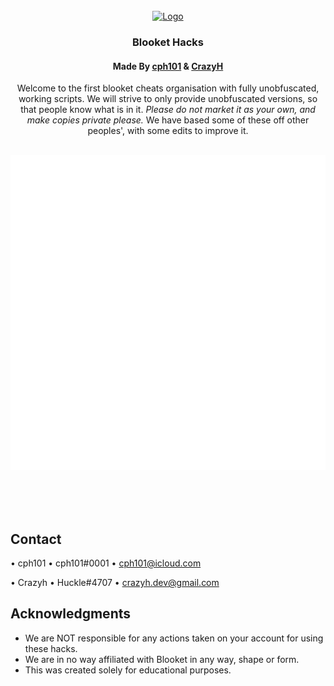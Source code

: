 <!-- PROJECT LOGO -->
<br />
<div align="center">
  <a href="https://github.com/Blooket-Cheats">
	 <img src="https://github.com/Blooket-Cheats/Blooket-Hacks/blob/main/images/animated_icon.gif?raw=true" alt="Logo" width="200" height="200" />
  </a>

<h3 align="center">Blooket Hacks</h3>
<h4 align="center">Made By <a href="https://github.com/cph101/">cph101</a> & <a href="https://github.com/crazyh2/">CrazyH</a></h4>

  <p align="center">
   Welcome to the first blooket cheats organisation with fully unobfuscated, working scripts.
   We will strive to only provide unobfuscated versions, so that people know what is in it.
   <i>Please do not market it as your own, and make copies private please.</i>
   We have based some of these off other peoples', with some edits to improve it.
    <br />
	  <br>
	  <div align="center">
		  <a href="https://github.com/Blooket-Cheats/Blooket-Hacks/"><img src="button1.svg"></a>
</div>
    <br>
  </p>
</div>
<br /><br />

<!-- CONTACT -->
## Contact

•  cph101 • cph101\#<span>&#x30;&#x30;&#x30;</span>1 • cph101@icloud.com</span>

•  Crazyh • Huckle\#4707 • crazyh.dev@gmail.com

<!-- ACKNOWLEDGMENTS -->
## Acknowledgments

* []()We are NOT responsible for any actions taken on your account for using these hacks.
* []()We are in no way affiliated with Blooket in any way, shape or form.
* []()This was created solely for educational purposes.
